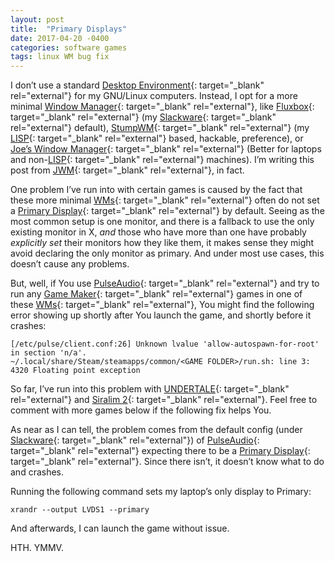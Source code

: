 ```yaml
---
layout: post
title:  "Primary Displays"
date: 2017-04-20 -0400
categories: software games
tags: linux WM bug fix
---
```



I don’t use a standard [Desktop Environment][1]{: target="_blank"
rel="external"} for my GNU/Linux computers. Instead, I opt for a more
minimal [Window Manager][2]{: target="_blank" rel="external"}, like
[Fluxbox][3]{: target="_blank" rel="external"} (my [Slackware][4]{:
target="_blank" rel="external"} default), [StumpWM][5]{: target="_blank"
rel="external"} (my [LISP][6]{: target="_blank" rel="external"} based,
hackable, preference), or [Joe’s Window Manager][7]{: target="_blank"
rel="external"} (Better for laptops and non-[LISP][6]{: target="_blank"
rel="external"} machines). I’m writing this post from [JWM][7]{:
target="_blank" rel="external"}, in fact.

 <a id="more" /> One problem I’ve run into with certain games is caused by the fact that
these more minimal [WMs][2]{: target="_blank" rel="external"} often do
not set a [Primary Display][8]{: target="_blank" rel="external"} by
default. Seeing as the most common setup is one monitor, and there is a
fallback to use the only existing monitor in X, *and* those who have
more than one have probably *explicitly set* their monitors how they
like them, it makes sense they might avoid declaring the only monitor as
primary. And under most use cases, this doesn’t cause any problems.

But, well, if You use [PulseAudio][9]{: target="_blank" rel="external"}
and try to run any [Game Maker][10]{: target="_blank" rel="external"}
games in one of these [WMs][2]{: target="_blank" rel="external"}, You
might find the following error showing up shortly after You launch the
game, and shortly before it crashes:

    [/etc/pulse/client.conf:26] Unknown lvalue 'allow-autospawn-for-root' in section 'n/a'.
    ~/.local/share/Steam/steamapps/common/<GAME FOLDER>/run.sh: line 3:  4320 Floating point exception

So far, I’ve run into this problem with [UNDERTALE][11]{:
target="_blank" rel="external"} and [Siralim 2][12]{: target="_blank"
rel="external"}. Feel free to comment with more games below if the
following fix helps You.

As near as I can tell, the problem comes from the default config (under
[Slackware][4]{: target="_blank" rel="external"}) of [PulseAudio][9]{:
target="_blank" rel="external"} expecting there to be a [Primary
Display][8]{: target="_blank" rel="external"}. Since there isn’t, it
doesn’t know what to do and crashes.

Running the following command sets my laptop’s only display to Primary:

    xrandr --output LVDS1 --primary

And afterwards, I can launch the game without issue.

HTH. YMMV.



[1]: https://en.wikipedia.org/wiki/Desktop_environment
[2]: https://en.wikipedia.org/wiki/Window_manager
[3]: http://fluxbox.org/
[4]: http://www.slackware.com/
[5]: https://stumpwm.github.io/
[6]: http://www.sbcl.org/
[7]: https://joewing.net/projects/jwm/
[8]: https://unix.stackexchange.com/questions/5263/is-it-possible-to-control-which-monitor-is-considered-the-primary-monitor
[9]: https://www.freedesktop.org/wiki/Software/PulseAudio/
[10]: http://www.yoyogames.com/gamemaker
[11]: http://undertale.com/
[12]: http://www.thylacinestudios.com/siralim2/
